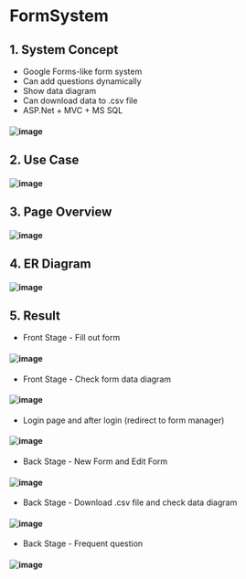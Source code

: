 # FormSystem
## 1. System Concept
* Google Forms-like form system
* Can add questions dynamically
* Show data diagram
* Can download data to .csv file
* ASP.Net + MVC + MS SQL
#### ![image](https://user-images.githubusercontent.com/52659809/160394050-1e09bfeb-77df-4525-981d-77ec7e5eacd3.png)
## 2. Use Case
#### ![image](https://user-images.githubusercontent.com/52659809/160394218-1de06985-0f7c-42e1-b53f-00eaa46913ed.png)
## 3. Page Overview
#### ![image](https://user-images.githubusercontent.com/52659809/160394348-d7e8c75e-f803-4a1c-8b71-af2d53ccdf33.png)
## 4. ER Diagram
#### ![image](https://user-images.githubusercontent.com/52659809/160394474-bd2032b5-7308-4492-a464-8a8b09ee1df0.png)
## 5. Result
* Front Stage - Fill out form
#### ![image](https://user-images.githubusercontent.com/52659809/160400241-6d022f7c-6919-41c6-a1f9-cac2b7288126.png)
* Front Stage - Check form data diagram
#### ![image](https://user-images.githubusercontent.com/52659809/160400420-ce1ba0c7-5d43-4e8f-892d-b573c91b4ff7.png)
* Login page and after login (redirect to form manager)
#### ![image](https://user-images.githubusercontent.com/52659809/160401149-c9485f73-6ac1-4f53-b7c4-c3eff91d2293.png)
* Back Stage - New Form and Edit Form
#### ![image](https://user-images.githubusercontent.com/52659809/160401583-6c2f16e9-d278-4234-a431-88703079470e.png)
* Back Stage - Download .csv file and check data diagram
#### ![image](https://user-images.githubusercontent.com/52659809/160402053-eb2a60ac-bd64-4d4f-9e44-d7d7673d2a68.png)
* Back Stage - Frequent question
#### ![image](https://user-images.githubusercontent.com/52659809/160402311-6e820f78-2e13-4be3-bb81-17e389db93b8.png)

